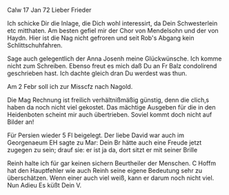  Calw 17 Jan 72
Lieber Frieder

Ich schicke Dir die Inlage, die Dich wohl interessirt, da Dein Schwesterlein etc mitthaten. Am besten gefiel mir der Chor von Mendelsohn und der von Haydn. Hier ist die Nag nicht gefroren und seit Rob's Abgang kein Schlittschuhfahren.

Sage auch gelegentlich der Anna Josenh meine Glückwünsche. Ich komme nicht zum Schreiben. Ebenso freut es mich daß Du an Fr Balz condolirend geschrieben hast. Ich dachte gleich dran Du werdest was thun.

Am 2 Febr soll ich zur Misscfz nach Nagold.

Die Mag Rechnung ist freilich verhältnißmäßig günstig, denn die clich‚s haben da noch nicht viel gekostet. Das mächtige Ausgeben für die in den Heidenboten scheint mir auch übertrieben. Soviel kommt doch nicht auf Bilder an!

Für Persien wieder 5 Fl beigelegt. Der liebe David war auch im Georgenaeum EH sagte zu Mar: Dein Br hätte auch eine Freude jetzt zugegen zu sein; drauf sie: er ist ja da, dort sitzt er mit seiner Brille

Reinh halte ich für gar keinen sichern Beurtheiler der Menschen. C Hoffm hat den Hauptfehler wie auch Reinh seine eigene Bedeutung sehr zu überschätzen. Wenn einer auch viel weiß, kann er darum noch nicht viel. 
 Nun Adieu Es küßt
 Dein V.

